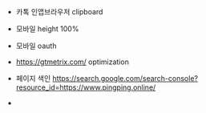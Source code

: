 - 카톡 인앱브라우저 clipboard
- 모바일 height 100%
- 모바일 oauth
- https://gtmetrix.com/ optimization

- 페이지 색인 https://search.google.com/search-console?resource_id=https://www.pingping.online/
-
